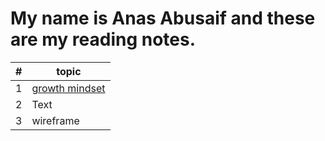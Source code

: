 # My name is Anas Abusaif and these are my reading notes.
|#|topic|
|-|-|
|1|[growth mindset]()|
|2| Text |
|3|wireframe|
